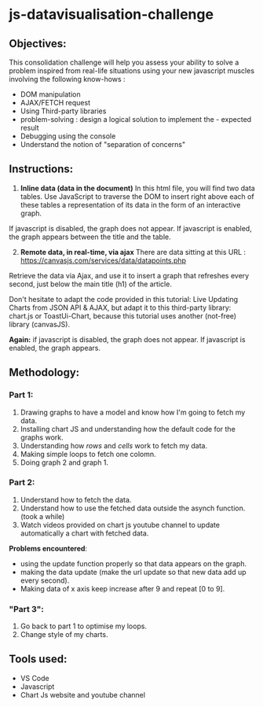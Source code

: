 # js-datavisualisation-challenge
## Objectives:
This consolidation challenge will help you assess your ability to solve a problem inspired from real-life situations using your new javascript muscles involving the following know-hows :

- DOM manipulation
- AJAX/FETCH request
- Using Third-party libraries
- problem-solving : design a logical solution to implement the - expected result
- Debugging using the console
- Understand the notion of "separation of concerns"

## Instructions:
1. **Inline data (data in the document)**
In this html file, you will find two data tables. Use JavaScript to traverse the DOM to insert right above each of these tables a representation of its data in the form of an interactive graph.

If javascript is disabled, the graph does not appear. If javascript is enabled, the graph appears between the title and the table.

2. **Remote data, in real-time, via ajax**
There are data sitting at this URL : https://canvasjs.com/services/data/datapoints.php

Retrieve the data via Ajax, and use it to insert a graph that refreshes every second, just below the main title (h1) of the article.

Don't hesitate to adapt the code provided in this tutorial: Live Updating Charts from JSON API & AJAX, but adapt it to this third-party library: chart.js or ToastUi-Chart, because this tutorial uses another (not-free) library (canvasJS).

**Again:** if javascript is disabled, the graph does not appear. If javascript is enabled, the graph appears.

## Methodology:
### Part 1:
1. Drawing graphs to have a model and know how I'm going to fetch my data.
2. Installing chart JS and understanding how the default code for the graphs work.
3. Understanding how *rows* and *cells* work to fetch my data.
4. Making simple loops to fetch one colomn.
5. Doing graph 2 and graph 1.
### Part 2:
1. Understand how to fetch the data.
2. Understand how to use the fetched data outside the asynch function. (took a while)
3. Watch videos provided on chart js youtube channel to update automatically a chart with fetched data.

**Problems encountered**:
- using the update function properly so that data appears on the graph.
- making the data update (make the url update so that new data add up every second).
- Making data of x axis keep increase after 9 and repeat [0 to 9].

### "Part 3":
1. Go back to part 1 to optimise my loops. 
2. Change style of my charts.

## Tools used:
- VS Code
- Javascript
- Chart Js website and youtube channel